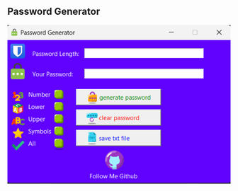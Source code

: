 Password Generator
------------------
![Alt text](https://github.com/l1qu1c1ty/Password_Generator/blob/main/pass.png)
